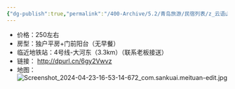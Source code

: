 ```yaml
---
{"dg-publish":true,"permalink":"/400-Archive/5.2/青岛旅游/民宿列表/z_云语山居-崂山/"}
---
```


- 价格：250左右
- 房型：独户平房+门前阳台（无早餐）
- 临近地铁站：4号线-大河东（3.3km）（联系老板接送）
- 链接： http://dpurl.cn/6gy2Vwvz
- 地图：![Screenshot_2024-04-23-16-53-14-672_com.sankuai.meituan-edit.jpg](/img/user/800-%E5%85%B6%E4%BB%96/801-%E5%9B%BE%E7%89%87/Screenshot_2024-04-23-16-53-14-672_com.sankuai.meituan-edit.jpg)